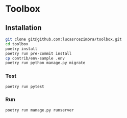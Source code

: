 # Toolbox


## Installation
```bash
git clone git@github.com:lucasrcezimbra/toolbox.git
cd toolbox
poetry install
poetry run pre-commit install
cp contrib/env-sample .env
poetry run python manage.py migrate
```

### Test
```bash
poetry run pytest
```

### Run
```bash
poetry run manage.py runserver
```
